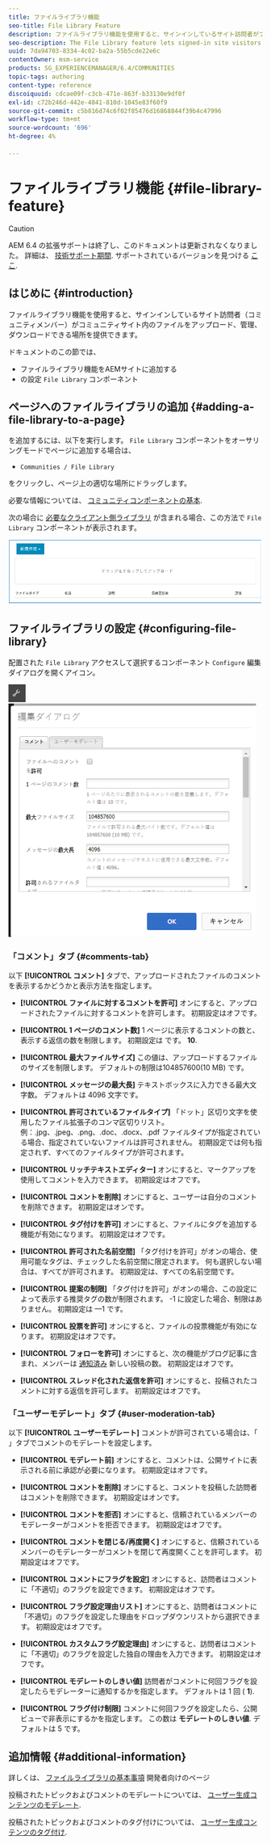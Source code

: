 ```yaml
---
title: ファイルライブラリ機能
seo-title: File Library Feature
description: ファイルライブラリ機能を使用すると、サインインしているサイト訪問者がファイルをアップロード、管理、ダウンロードできます
seo-description: The File Library feature lets signed-in site visitors upload, manage, and download files
uuid: 7da94703-8334-4c02-ba2a-55b5cde22e6c
contentOwner: msm-service
products: SG_EXPERIENCEMANAGER/6.4/COMMUNITIES
topic-tags: authoring
content-type: reference
discoiquuid: cdcae09f-c3cb-471e-863f-b33130e9df0f
exl-id: c72b246d-442e-4841-810d-1045e83f60f9
source-git-commit: c5b816d74c6f02f85476d16868844f39b4c47996
workflow-type: tm+mt
source-wordcount: '696'
ht-degree: 4%

---
```


# ファイルライブラリ機能 {#file-library-feature}

>[!CAUTION]
>
>AEM 6.4 の拡張サポートは終了し、このドキュメントは更新されなくなりました。 詳細は、 [技術サポート期間](https://helpx.adobe.com/jp/support/programs/eol-matrix.html). サポートされているバージョンを見つける [ここ](https://experienceleague.adobe.com/docs/?lang=ja).

## はじめに {#introduction}

ファイルライブラリ機能を使用すると、サインインしているサイト訪問者（コミュニティメンバー）がコミュニティサイト内のファイルをアップロード、管理、ダウンロードできる場所を提供できます。

ドキュメントのこの節では、

* ファイルライブラリ機能をAEMサイトに追加する
* の設定 `File Library` コンポーネント

## ページへのファイルライブラリの追加 {#adding-a-file-library-to-a-page}

を追加するには、以下を実行します。 `File Library` コンポーネントをオーサリングモードでページに追加する場合は、

* `Communities / File Library`

をクリックし、ページ上の適切な場所にドラッグします。

必要な情報については、 [コミュニティコンポーネントの基本](basics.md).

次の場合に [必要なクライアント側ライブラリ](essentials-file-library.md#essentials-for-client-side) が含まれる場合、この方法で `File Library` コンポーネントが表示されます。

![chlimage_1-430](assets/chlimage_1-430.png)

## ファイルライブラリの設定 {#configuring-file-library}

配置された `File Library` アクセスして選択するコンポーネント `Configure` 編集ダイアログを開くアイコン。

![chlimage_1-431](assets/chlimage_1-431.png) ![chlimage_1-432](assets/chlimage_1-432.png)

### 「コメント」タブ {#comments-tab}

以下 **[!UICONTROL コメント]** タブで、アップロードされたファイルのコメントを表示するかどうかと表示方法を指定します。

* **[!UICONTROL ファイルに対するコメントを許可]**
オンにすると、アップロードされたファイルに対するコメントを許可します。 初期設定はオフです。

* **[!UICONTROL 1 ページのコメント数]**
1 ページに表示するコメントの数と、表示する返信の数を制限します。 初期設定は です。 
**10**.

* **[!UICONTROL 最大ファイルサイズ]**
この値は、アップロードするファイルのサイズを制限します。 デフォルトの制限は104857600(10 MB) です。

* **[!UICONTROL メッセージの最大長]**
テキストボックスに入力できる最大文字数。 デフォルトは 4096 文字です。

* **[!UICONTROL 許可されているファイルタイプ]**
「ドット」区切り文字を使用したファイル拡張子のコンマ区切りリスト。 例：.jpg、.jpeg、.png、.doc、.docx、.pdf ファイルタイプが指定されている場合、指定されていないファイルは許可されません。 初期設定では何も指定されず、すべてのファイルタイプが許可されます。

* **[!UICONTROL リッチテキストエディター]**
オンにすると、マークアップを使用してコメントを入力できます。 初期設定はオフです。

* **[!UICONTROL コメントを削除]**
オンにすると、ユーザーは自分のコメントを削除できます。 初期設定はオンです。

* **[!UICONTROL タグ付けを許可]**
オンにすると、ファイルにタグを追加する機能が有効になります。 初期設定はオフです。

* **[!UICONTROL 許可された名前空間]**
「タグ付けを許可」がオンの場合、使用可能なタグは、チェックした名前空間に限定されます。 何も選択しない場合は、すべてが許可されます。 初期設定は、すべての名前空間です。

* **[!UICONTROL 提案の制限]**
「タグ付けを許可」がオンの場合、この設定によって表示する推奨タグの数が制限されます。 -1 に設定した場合、制限はありません。 初期設定は —1 です。

* **[!UICONTROL 投票を許可]**
オンにすると、ファイルの投票機能が有効になります。 初期設定はオフです。

* **[!UICONTROL フォローを許可]**
オンにすると、次の機能がブログ記事に含まれ、メンバーは [通知済み](notifications.md) 新しい投稿の数。 初期設定はオフです。

* **[!UICONTROL スレッド化された返信を許可]**
オンにすると、投稿されたコメントに対する返信を許可します。 初期設定はオフです。

### 「ユーザーモデレート」タブ {#user-moderation-tab}

以下 **[!UICONTROL ユーザーモデレート]** コメントが許可されている場合は、「 」タブでコメントのモデレートを設定します。

* **[!UICONTROL モデレート前]**
オンにすると、コメントは、公開サイトに表示される前に承認が必要になります。 初期設定はオフです。

* **[!UICONTROL コメントを削除]**
オンにすると、コメントを投稿した訪問者はコメントを削除できます。 初期設定はオンです。

* **[!UICONTROL コメントを拒否]**
オンにすると、信頼されているメンバーのモデレーターがコメントを拒否できます。 初期設定はオフです。

* **[!UICONTROL コメントを閉じる/再度開く]**
オンにすると、信頼されているメンバーのモデレーターがコメントを閉じて再度開くことを許可します。 初期設定はオフです。

* **[!UICONTROL コメントにフラグを設定]**
オンにすると、訪問者はコメントに「不適切」のフラグを設定できます。 初期設定はオフです。

* **[!UICONTROL フラグ設定理由リスト]**
オンにすると、訪問者はコメントに「不適切」のフラグを設定した理由をドロップダウンリストから選択できます。 初期設定はオフです。

* **[!UICONTROL カスタムフラグ設定理由]**
オンにすると、訪問者はコメントに「不適切」のフラグを設定した独自の理由を入力できます。 初期設定はオフです。

* **[!UICONTROL モデレートのしきい値]**
訪問者がコメントに何回フラグを設定したらモデレーターに通知するかを指定します。 デフォルトは 1 回 (
**1**).

* **[!UICONTROL フラグ付け制限]**
コメントに何回フラグを設定したら、公開ビューで非表示にするかを指定します。 この数は 
**モデレートのしきい値**. デフォルトは 5 です。

## 追加情報 {#additional-information}

詳しくは、 [ファイルライブラリの基本事項](essentials-file-library.md) 開発者向けのページ

投稿されたトピックおよびコメントのモデレートについては、 [ユーザー生成コンテンツのモデレート](moderate-ugc.md).

投稿されたトピックおよびコメントのタグ付けについては、 [ユーザー生成コンテンツのタグ付け](tag-ugc.md).
